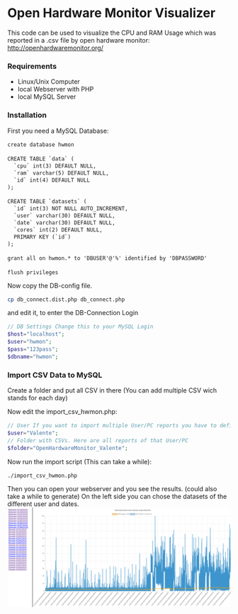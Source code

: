 # Open Hardware Monitor Visualizer

This code can be used to visualize the CPU and RAM Usage which was reported in a .csv file by open hardware monitor:
http://openhardwaremonitor.org/


### Requirements
  - Linux/Unix Computer
  - local Webserver with PHP
  - local MySQL Server


### Installation

First you need a MySQL Database:
```mysql
create database hwmon

CREATE TABLE `data` (
  `cpu` int(3) DEFAULT NULL,
  `ram` varchar(5) DEFAULT NULL,
  `id` int(4) DEFAULT NULL
);

CREATE TABLE `datasets` (
  `id` int(3) NOT NULL AUTO_INCREMENT,
  `user` varchar(30) DEFAULT NULL,
  `date` varchar(30) DEFAULT NULL,
  `cores` int(2) DEFAULT NULL,
  PRIMARY KEY (`id`)
);

grant all on hwmon.* to 'DBUSER'@'%' identified by 'DBPASSWORD'

flush privileges
```

Now copy the DB-config file.
```sh
cp db_connect.dist.php db_connect.php
```
and edit it, to enter the DB-Connection Login
```php
// DB Settings Change this to your MySQL Login
$host="localhost";
$user="hwmon";
$pass="123pass";
$dbname="hwmon";
```

### Import CSV Data to MySQL
Create a folder and put all CSV in there (You can add multiple CSV wich stands for each day)

Now edit the import_csv_hwmon.php:
```php
// User If you want to import multiple User/PC reports you have to define a name for the User/PC
$user="Valente";
// Folder with CSVs. Here are all reports of that User/PC
$folder="OpenHardwareMonitor_Valente";
```

Now run the import script (This can take a while):
```sh
./import_csv_hwmon.php
```

Then you can open your webserver and you see the results. (could also take a while to generate)
On the left side you can chose the datasets of the different user and dates.
![Screenshot](screenshots/screen.png)


